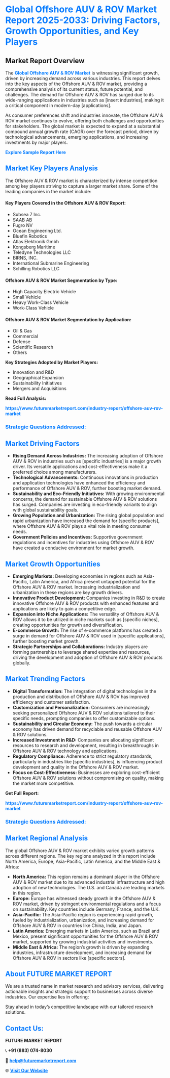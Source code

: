 <h1 style="color: #007BFF;">Global Offshore AUV & ROV Market Report 2025-2033: Driving Factors, Growth Opportunities, and Key Players</h1>

<section id="overview">
<h2>Market Report Overview</h2>
<p>The <a href="https://www.futuremarketreport.com/industry-report/offshore-auv-rov-market" style="color: #007BFF; text-decoration: none;"><strong>Global Offshore AUV & ROV Market</strong></a> is witnessing significant growth, driven by increasing demand across various industries. This report delves into the key aspects of the Offshore AUV & ROV market, providing a comprehensive analysis of its current status, future potential, and challenges. The demand for Offshore AUV & ROV has surged due to its wide-ranging applications in industries such as [insert industries], making it a critical component in modern-day [applications].</p>
<p>As consumer preferences shift and industries innovate, the Offshore AUV & ROV market continues to evolve, offering both challenges and opportunities for stakeholders. The global market is expected to expand at a substantial compound annual growth rate (CAGR) over the forecast period, driven by technological advancements, emerging applications, and increasing investments by major players.</p>
</section>

<section id="overview">
<p><a href="https://www.futuremarketreport.com/request-sample/reportId=60354" style="color: #007BFF; text-decoration: none;"><strong>Explore Sample Report Here</strong></a></p>
</section>

<section id="key-players">
<h2 style="color: #007BFF;">Market Key Players Analysis</h2>
<p>The Offshore AUV & ROV market is characterized by intense competition among key players striving to capture a larger market share. Some of the leading companies in the market include:</p>
<h4>Key Players Covered in the Offshore AUV & ROV Report:</h4>
<ul><li>Subsea 7 Inc.</li><li>SAAB AB</li><li>Fugro NV</li><li>Ocean Engineering Ltd.</li><li>Bluefin Robotics</li><li>Atlas Elektronik Gmbh</li><li>Kongsberg Maritime</li><li>Teledyne Technologies LLC</li><li>BIRNS, INC.</li><li>International Submarine Engineering</li><li>Schilling Robotics LLC</li></ul>
<h4>Offshore AUV & ROV Market Segmentation by Type:</h4>
<ul><li>High Capacity Electric Vehicle</li><li>Small Vehicle</li><li>Heavy Work-Class Vehicle</li><li>Work-Class Vehicle</li></ul>

<h4>Offshore AUV & ROV Market Segmentation by Application:</h4>
<ul><li>Oil &amp; Gas</li><li>Commercial</li><li>Defense</li><li>Scientific Research</li><li>Others</li></ul>
<p><strong>Key Strategies Adopted by Market Players:</strong></p>
<ul>
<li>Innovation and R&D</li>
<li>Geographical Expansion</li>
<li>Sustainability Initiatives</li>
<li>Mergers and Acquisitions</li>
</ul>
</section>

<section>
<p><strong>Read Full Analysis: </strong></p><a href="https://www.futuremarketreport.com/industry-report/offshore-auv-rov-market" style="color: #007BFF; text-decoration: none;"><strong>https://www.futuremarketreport.com/industry-report/offshore-auv-rov-market</strong></a>
<h3 style="color: #007BFF;">Strategic Questions Addressed:</h3>
</section>

<section id="driving-factors">
<h2 style="color: #007BFF;">Market Driving Factors</h2>
<ul>
<li><strong>Rising Demand Across Industries:</strong> The increasing adoption of Offshore AUV & ROV in industries such as [specific industries] is a major growth driver. Its versatile applications and cost-effectiveness make it a preferred choice among manufacturers.</li>
<li><strong>Technological Advancements:</strong> Continuous innovations in production and application technologies have enhanced the efficiency and performance of Offshore AUV & ROV, further boosting market demand.</li>
<li><strong>Sustainability and Eco-Friendly Initiatives:</strong> With growing environmental concerns, the demand for sustainable Offshore AUV & ROV solutions has surged. Companies are investing in eco-friendly variants to align with global sustainability goals.</li>
<li><strong>Growing Population and Urbanization:</strong> The rising global population and rapid urbanization have increased the demand for [specific products], where Offshore AUV & ROV plays a vital role in meeting consumer needs.</li>
<li><strong>Government Policies and Incentives:</strong> Supportive government regulations and incentives for industries using Offshore AUV & ROV have created a conducive environment for market growth.</li>
</ul>
</section>

<section id="growth-opportunities">
<h2 style="color: #007BFF;">Market Growth Opportunities</h2>
<ul>
<li><strong>Emerging Markets:</strong> Developing economies in regions such as Asia-Pacific, Latin America, and Africa present untapped potential for the Offshore AUV & ROV market. Increasing industrialization and urbanization in these regions are key growth drivers.</li>
<li><strong>Innovative Product Development:</strong> Companies investing in R&D to create innovative Offshore AUV & ROV products with enhanced features and applications are likely to gain a competitive edge.</li>
<li><strong>Expansion into Niche Applications:</strong> The versatility of Offshore AUV & ROV allows it to be utilized in niche markets such as [specific niches], creating opportunities for growth and diversification.</li>
<li><strong>E-commerce Growth:</strong> The rise of e-commerce platforms has created a surge in demand for Offshore AUV & ROV used in [specific applications], further boosting market growth.</li>
<li><strong>Strategic Partnerships and Collaborations:</strong> Industry players are forming partnerships to leverage shared expertise and resources, driving the development and adoption of Offshore AUV & ROV products globally.</li>
</ul>
</section>

<section id="trending-factors">
<h2 style="color: #007BFF;">Market Trending Factors</h2>
<ul>
<li><strong>Digital Transformation:</strong> The integration of digital technologies in the production and distribution of Offshore AUV & ROV has improved efficiency and customer satisfaction.</li>
<li><strong>Customization and Personalization:</strong> Consumers are increasingly seeking personalized Offshore AUV & ROV solutions tailored to their specific needs, prompting companies to offer customizable options.</li>
<li><strong>Sustainability and Circular Economy:</strong> The push towards a circular economy has driven demand for recyclable and reusable Offshore AUV & ROV solutions.</li>
<li><strong>Increased Investment in R&D:</strong> Companies are allocating significant resources to research and development, resulting in breakthroughs in Offshore AUV & ROV technology and applications.</li>
<li><strong>Regulatory Compliance:</strong> Adherence to strict regulatory standards, particularly in industries like [specific industries], is influencing product development and quality in the Offshore AUV & ROV market.</li>
<li><strong>Focus on Cost-Effectiveness:</strong> Businesses are exploring cost-efficient Offshore AUV & ROV solutions without compromising on quality, making the market more competitive.</li>
</ul>
</section>

<section>
<p><strong>Get Full Report: </strong></p><a href="https://www.futuremarketreport.com/industry-report/offshore-auv-rov-market" style="color: #007BFF; text-decoration: none;"><strong>https://www.futuremarketreport.com/industry-report/offshore-auv-rov-market</strong></a>
<h3 style="color: #007BFF;">Strategic Questions Addressed:</h3>
</section>


<section id="regional-analysis">
<h2 style="color: #007BFF;">Market Regional Analysis</h2>
<p>The global Offshore AUV & ROV market exhibits varied growth patterns across different regions. The key regions analyzed in this report include North America, Europe, Asia-Pacific, Latin America, and the Middle East & Africa:</p>
<ul>
<li><strong>North America:</strong> This region remains a dominant player in the Offshore AUV & ROV market due to its advanced industrial infrastructure and high adoption of new technologies. The U.S. and Canada are leading markets in this region.</li>
<li><strong>Europe:</strong> Europe has witnessed steady growth in the Offshore AUV & ROV market, driven by stringent environmental regulations and a focus on sustainability. Key countries include Germany, France, and the U.K.</li>
<li><strong>Asia-Pacific:</strong> The Asia-Pacific region is experiencing rapid growth, fueled by industrialization, urbanization, and increasing demand for Offshore AUV & ROV in countries like China, India, and Japan.</li>
<li><strong>Latin America:</strong> Emerging markets in Latin America, such as Brazil and Mexico, present significant opportunities for the Offshore AUV & ROV market, supported by growing industrial activities and investments.</li>
<li><strong>Middle East & Africa:</strong> The region’s growth is driven by expanding industries, infrastructure development, and increasing demand for Offshore AUV & ROV in sectors like [specific sectors].</li>
</ul>
</section>

<footer>
<h2 style="color: #007BFF;">About FUTURE MARKET REPORT</h2>
<p>We are a trusted name in market research and advisory services, delivering actionable insights and strategic support to businesses across diverse industries. Our expertise lies in offering:</p>

<p>Stay ahead in today’s competitive landscape with our tailored research solutions.</p>

<h2 style="color: #007BFF;">Contact Us:</h2>
<p><strong>FUTURE MARKET REPORT</strong></p>
<p>📞 <strong>+91 (883) 074-8030</strong></p>
<p>📧 <strong><a href="mailto:help@futuremarketreport.com" style="color: #007BFF;">help@futuremarketreport.com</a></strong></p>
<p>🌐 <strong><a href="https://www.futuremarketreport.com/" style="color: #007BFF;">Visit Our Website</a></strong></p>
</footer>